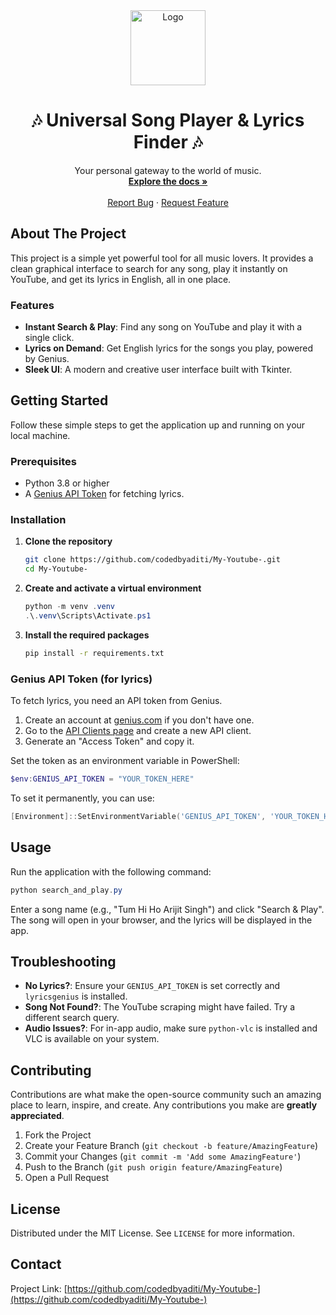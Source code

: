 <div align="center">
 <img src="./logo.jpg" alt="Logo" width="120" height="120">
  <h1 align="center">🎶 Universal Song Player & Lyrics Finder 🎶</h1>
  <p align="center">
    Your personal gateway to the world of music.
    <br />
    <a href="https://github.com/codedbyaditi/My-Youtube-"><strong>Explore the docs »</strong></a>
    <br />
    <br />
    <a href="https://github.com/codedbyaditi/My-Youtube-/issues">Report Bug</a>
    ·
    <a href="https://github.com/codedbyaditi/My-Youtube-/issues">Request Feature</a>
  </p>
</div>

## About The Project

This project is a simple yet powerful tool for all music lovers. It provides a clean graphical interface to search for any song, play it instantly on YouTube, and get its lyrics in English, all in one place.

### Features

-   **Instant Search & Play**: Find any song on YouTube and play it with a single click.
-   **Lyrics on Demand**: Get English lyrics for the songs you play, powered by Genius.
-   **Sleek UI**: A modern and creative user interface built with Tkinter.

## Getting Started

Follow these simple steps to get the application up and running on your local machine.

### Prerequisites

-   Python 3.8 or higher
-   A [Genius API Token](#genius-api-token-for-lyrics) for fetching lyrics.

### Installation

1.  **Clone the repository**
    ```sh
    git clone https://github.com/codedbyaditi/My-Youtube-.git
    cd My-Youtube-
    ```
2.  **Create and activate a virtual environment**
    ```powershell
    python -m venv .venv
    .\.venv\Scripts\Activate.ps1
    ```
3.  **Install the required packages**
    ```sh
    pip install -r requirements.txt
    ```

### Genius API Token (for lyrics)

To fetch lyrics, you need an API token from Genius.

1.  Create an account at [genius.com](https://genius.com) if you don't have one.
2.  Go to the [API Clients page](https://genius.com/api-clients) and create a new API client.
3.  Generate an "Access Token" and copy it.

Set the token as an environment variable in PowerShell:

```powershell
$env:GENIUS_API_TOKEN = "YOUR_TOKEN_HERE"
```

To set it permanently, you can use:

```powershell
[Environment]::SetEnvironmentVariable('GENIUS_API_TOKEN', 'YOUR_TOKEN_HERE', 'User')
```

## Usage

Run the application with the following command:

```powershell
python search_and_play.py
```

Enter a song name (e.g., "Tum Hi Ho Arijit Singh") and click "Search & Play". The song will open in your browser, and the lyrics will be displayed in the app.

## Troubleshooting

-   **No Lyrics?**: Ensure your `GENIUS_API_TOKEN` is set correctly and `lyricsgenius` is installed.
-   **Song Not Found?**: The YouTube scraping might have failed. Try a different search query.
-   **Audio Issues?**: For in-app audio, make sure `python-vlc` is installed and VLC is available on your system.

## Contributing

Contributions are what make the open-source community such an amazing place to learn, inspire, and create. Any contributions you make are **greatly appreciated**.

1.  Fork the Project
2.  Create your Feature Branch (`git checkout -b feature/AmazingFeature`)
3.  Commit your Changes (`git commit -m 'Add some AmazingFeature'`)
4.  Push to the Branch (`git push origin feature/AmazingFeature`)
5.  Open a Pull Request

## License

Distributed under the MIT License. See `LICENSE` for more information.

## Contact

Project Link: [https://github.com/codedbyaditi/My-Youtube-](https://github.com/codedbyaditi/My-Youtube-)
